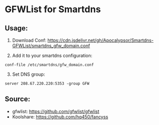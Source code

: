 # GFWList for Smartdns
## Usage:
1. Download Conf: https://cdn.jsdelivr.net/gh/Apocalypsor/Smartdns-GFWList/smartdns_gfw_domain.conf

2. Add it to your smartdns configuration:
```
conf-file /etc/smartdns/gfw_domain.conf
```

3. Set DNS group:
```
server 208.67.220.220:5353 -group GFW
```

## Source:
+ gfwlist: https://github.com/gfwlist/gfwlist
+ Koolshare: https://github.com/hq450/fancyss
